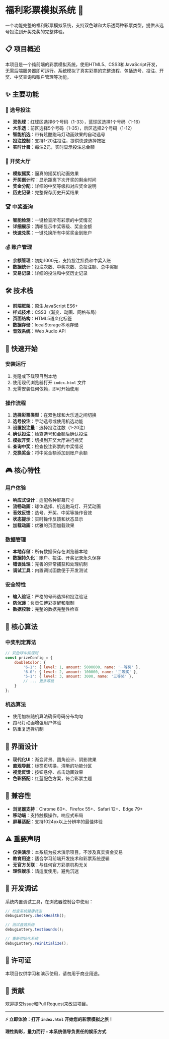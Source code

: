 # 福利彩票模拟系统 🎲

一个功能完整的福利彩票模拟系统，支持双色球和大乐透两种彩票类型，提供从选号投注到开奖兑奖的完整体验。

## 📋 项目概述

本项目是一个纯前端的彩票模拟系统，使用HTML5、CSS3和JavaScript开发，无需后端服务器即可运行。系统模拟了真实彩票的完整流程，包括选号、投注、开奖、中奖查询和账户管理等功能。

## ✨ 主要功能

### 🎯 选号投注
- **双色球**：红球区选择6个号码（1-33），蓝球区选择1个号码（1-16）
- **大乐透**：前区选择5个号码（1-35），后区选择2个号码（1-12）
- **智能机选**：带有炫酷跑马灯动画效果的自动选号
- **投注控制**：支持1-20注投注，提供快速选择按钮
- **实时计费**：每注2元，实时显示投注总金额

### 🎱 开奖大厅
- **模拟摇奖**：逼真的摇奖机动画效果
- **开奖倒计时**：显示距离下次开奖的剩余时间
- **奖金分配**：详细的中奖等级和对应奖金说明
- **历史记录**：完整保存历史开奖结果

### 🏆 中奖查询
- **智能检测**：一键检查所有彩票的中奖情况
- **详细展示**：清晰显示中奖等级、奖金金额
- **快速兑奖**：一键兑换所有中奖奖金到账户

### 💰 账户管理
- **余额管理**：初始1000元，支持投注扣费和中奖入账
- **数据统计**：投注次数、中奖次数、总投注额、总中奖额
- **交易记录**：详细的投注和中奖历史记录

## 🛠️ 技术栈

- **前端框架**：原生JavaScript ES6+
- **样式技术**：CSS3（渐变、动画、网格布局）
- **页面结构**：HTML5语义化标签
- **数据存储**：localStorage本地存储
- **音效系统**：Web Audio API


## 🚀 快速开始

### 安装运行
1. 克隆或下载项目到本地
2. 使用现代浏览器打开 `index.html` 文件
3. 无需安装任何依赖，即可开始使用

### 操作流程
1. **选择彩票类型**：在双色球和大乐透之间切换
2. **选号投注**：手动选号或使用机选功能
3. **设置投注量**：选择投注注数（1-20注）
4. **确认投注**：检查选号和金额后确认投注
5. **模拟开奖**：切换到开奖大厅进行摇奖
6. **查询中奖**：检查投注彩票的中奖情况
7. **兑换奖金**：将中奖金额添加到账户余额

## 🎮 核心特性

### 用户体验
- **响应式设计**：适配各种屏幕尺寸
- **流畅动画**：球体选择、机选跑马灯、开奖动画
- **音效反馈**：选号、开奖、中奖等操作音效
- **状态提示**：实时操作反馈和状态显示
- **加载动画**：优雅的页面加载效果

### 数据管理
- **本地存储**：所有数据保存在浏览器本地
- **数据持久化**：账户、投注、开奖记录永久保存
- **错误处理**：完善的异常捕获和处理机制
- **调试工具**：内置调试函数便于开发测试

### 安全特性
- **输入验证**：严格的号码选择和投注验证
- **防沉迷**：负责任博彩提醒和限制
- **数据校验**：完整的数据完整性检查

## 🎯 核心算法

### 中奖判定算法
```javascript
// 双色球中奖规则
const prizeConfig = {
    doubleColor: {
        '6-1': { level: 1, amount: 5000000, name: '一等奖' },
        '6-0': { level: 2, amount: 100000, name: '二等奖' },
        '5-1': { level: 3, amount: 3000, name: '三等奖' },
        // ... 更多等级
    }
};
```

### 机选算法
- 使用加权随机算法确保号码分布均匀
- 跑马灯动画增强用户体验
- 防重复选择机制

## 🎨 界面设计

- **现代化UI**：渐变背景、圆角设计、阴影效果
- **直观导航**：标签页切换，清晰的功能分区
- **视觉反馈**：按钮悬停、点击动画效果
- **色彩搭配**：红蓝配色方案，符合彩票主题

## 📱 兼容性

- **浏览器支持**：Chrome 60+、Firefox 55+、Safari 12+、Edge 79+
- **移动端**：支持触摸操作，响应式布局
- **屏幕适配**：支持1024px以上分辨率的最佳体验

## ⚠️ 重要声明

- **仅供演示**：本系统为技术演示项目，不涉及真实资金交易
- **教育用途**：适合学习前端开发技术和彩票系统逻辑
- **无官方关联**：与任何官方彩票机构无关
- **理性娱乐**：请适度使用，避免沉迷

## 🔧 开发调试

系统内置调试工具，在浏览器控制台中使用：

```javascript
// 检查系统健康状态
debugLottery.checkHealth();

// 测试音效系统
debugLottery.testSounds();

// 重新初始化系统
debugLottery.reinitialize();
```

## 📄 许可证

本项目仅供学习和演示使用，请勿用于商业用途。

## 🤝 贡献

欢迎提交Issue和Pull Request来改进项目。

---

**⚡ 立即体验：打开 `index.html` 开始您的彩票模拟之旅！**

**理性购彩，量力而行 - 本系统倡导负责任的娱乐方式**